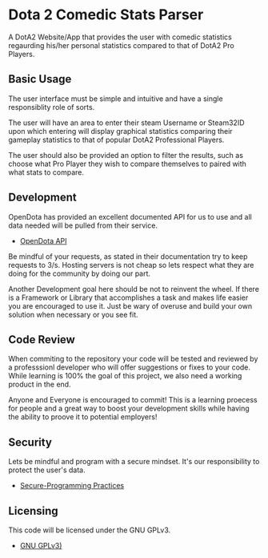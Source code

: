 # Dota 2 Comedic Stats Parser

A DotA2 Website/App that provides the user with comedic statistics regaurding his/her personal 
statistics compared to that of DotA2 Pro Players. 

## Basic Usage

The user interface must be simple and intuitive and have a single responsiblity role of sorts.

The user will have an area to enter their steam Username or Steam32ID upon which 
entering will display graphical statistics comparing their gameplay statistics to that of 
popular DotA2 Professional Players. 

The user should also be provided an option to filter the results, such as 
choose what Pro Player they wish to compare themselves to paired with what 
stats to compare. 

## Development

OpenDota has provided an excellent documented API for us to use and all data needed
will be pulled from their service. 

* [OpenDota API](https://docs.opendota.com/#section/Introduction)

Be mindful of your requests, as stated in their documentation try to keep requests to 3/s. 
Hosting servers is not cheap so lets respect what they are doing for the community by doing
our part. 

Another Development goal here should be not to reinvent the wheel. If there is a
Framework or Library that accomplishes a task and makes life easier you are encouraged 
to use it. Just be wary of overuse and build your own solution when necessary or you see fit. 


## Code Review

When commiting to the repository your code will be tested and reviewed by a professsionl 
developer who will offer suggestions or fixes to your code. While learning is 100% the goal 
of this project, we also need a working product in the end.

Anyone and Everyone is encouraged to commit! This is a learning proecess for people 
and a great way to boost your development skills while having the ability to proove it
to potential employers! 

## Security 

Lets be mindful and program with a secure mindset. It's our responsibility to protect the user's data.

* [Secure-Programming Practices](https://www.securecoding.cert.org/confluence/display/seccode/Top+10+Secure+Coding+Practices)


## Licensing

This code will be licensed under the GNU GPLv3.

* [GNU GPLv3)](https://choosealicense.com/licenses/gpl-3.0/)
